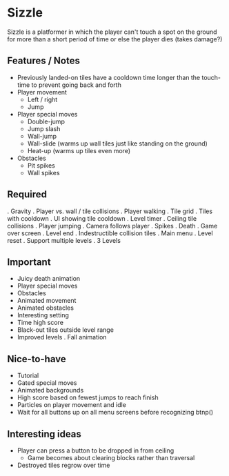# Sizzle

Sizzle is a platformer in which the player can't touch a spot on the ground for more than a short period of time or else the player dies (takes damage?)

## Features / Notes 
- Previously landed-on tiles have a cooldown time longer than the touch-time to prevent going back and forth
- Player movement
  - Left / right
  - Jump
- Player special moves
  - Double-jump
  - Jump slash
  - Wall-jump
  - Wall-slide (warms up wall tiles just like standing on the ground)
  - Heat-up (warms up tiles even more)
- Obstacles
  - Pit spikes
  - Wall spikes

## Required
. Gravity
. Player vs. wall / tile collisions
. Player walking
. Tile grid
. Tiles with cooldown
. UI showing tile cooldown
. Level timer
. Ceiling tile collisions
. Player jumping
. Camera follows player
. Spikes
. Death
. Game over screen
. Level end
. Indestructible collision tiles
. Main menu
. Level reset
. Support multiple levels
. 3 Levels

## Important
- Juicy death animation
- Player special moves
- Obstacles
- Animated movement
- Animated obstacles
- Interesting setting
- Time high score
- Black-out tiles outside level range
- Improved levels
. Fall animation

## Nice-to-have
- Tutorial
- Gated special moves
- Animated backgrounds
- High score based on fewest jumps to reach finish
- Particles on player movement and idle
- Wait for all buttons up on all menu screens before recognizing btnp()

## Interesting ideas
- Player can press a button to be dropped in from ceiling
	- Game becomes about clearing blocks rather than traversal
- Destroyed tiles regrow over time